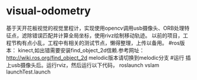 # visual-odometry
  基于天开花板视觉的视觉里程计，实现使用opencv调用usb摄像头、ORB处理特征点，滤除错误匹配并计算全局坐标，使用rivz绘制移动轨迹。 
  以前的项目，工程节构有点小乱，工程中有相关的测试节点，懒得整理，上传以备用。
#ros版本：
  kinect,如出错需要安装find_object_2d信赖.参考网址：http://wiki.ros.org/find_object_2d
  melodic版本请切换到melodic分支
#运行
  插上usb摄像头后。运行rviz，然后运行以下代码，
  roslaunch vslam launchTest.launch
